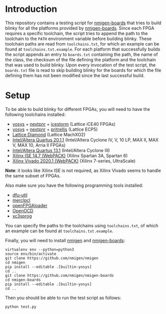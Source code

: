 # Introduction

This repository contains a testing script for [nmigen-boards](https://github.com/nmigen/nmigen-boards) that tries to build blinky for all the platforms provided by [nmigen-boards](https://github.com/nmigen/nmigen-boards).
Since each FPGA requires a specific toolchain, the script tries to append the path to the toolchain to the `PATH` environment variable before building blinky.
These toolchain paths are read from `toolchains.txt`, for which an example can be found at `toolchains.txt.example`.
For each platform that successfully builds the script appends an entry to `boards.txt` containing the path, the name of the class, the checksum of the file defining the platform and the toolchain that was used to build blinky.
Upon every invocation of the test script, the `boards.txt` file is read to skip building blinky for the boards for which the file defining them has not been modified since the last successful build.

# Setup

To be able to build blinky for different FPGAs, you will need to have the following toolchains installed:

* [yosys](https://github.com/YosysHQ/yosys) + [nextpnr](https://github.com/YosysHQ/nextpnr) + [icestorm](https://github.com/YosysHQ/icestorm) (Lattice iCE40 FPGAs)
* [yosys](https://github.com/YosysHQ/yosys) + [nextpnr](https://github.com/YosysHQ/nextpnr) + [prjtrellis](https://github.com/YosysHQ/prjtrellis) (Lattice ECP5)
* [Lattice Diamond](http://www.latticesemi.com/latticediamond) (Lattice MachXO2)
* [Intel/Altera Quartus 20.1.1](https://fpgasoftware.intel.com/20.1.1/?edition=lite&platform=linux) (Intel/Altera Cyclone IV, V, 10 LP, MAX II, MAX V, MAX 10, Arria II FPGAs)
* [Intel/Altera Quartus 13.1](https://fpgasoftware.intel.com/13.1/?edition=web&platform=linux) (Intel/Altera Cyclone III)
* [Xilinx ISE 14.7 (WebPACK)](https://www.xilinx.com/downloadNav/vivado-design-tools/archive-ise.html) (Xilinx Spartan 3A, Spartan 6)
* [Xilinx Vivado 2020.1 (WebPACK)](https://www.xilinx.com/support/download/index.html/content/xilinx/en/downloadNav/vivado-design-tools/2020-1.html) (Xilinx 7-series, UltraScale)

**Note**: it looks like Xilinx ISE is not required, as Xilinx Vivado seems to handle the same subset of FPGAs.

Also make sure you have the following programming tools installed:

* [dfu-util](http://dfu-util.sourceforge.net/)
* [merclpcl](https://github.com/cr1901/mercpcl)
* [openFPGAloader](https://github.com/trabucayre/openFPGALoader)
* [OpenOCD](http://openocd.org/)
* [xc3sprog](http://xc3sprog.sourceforge.net/)

You can specify the paths to the toolchains using `toolchains.txt`, of which an example can be found at `toolchains.txt.example`.

Finally, you will need to install [nmigen](https://github.com/nmigen/nmigen) and [nmigen-boards](https://github.com/nmigen/nmigen-boards):

```
virtualenv env --python=python3
source env/bin/activate
git clone https://github.com/nmigen/nmigen
cd nmigen
pip install --editable .[builtin-yosys]
cd ..
git clone https://github.com/nmigen/nmigen-boards
cd nmigen-boards
pip install --editable .[builtin-yosys]
cd ..
```

Then you should be able to run the test script as follows:

```
python test.py
```
